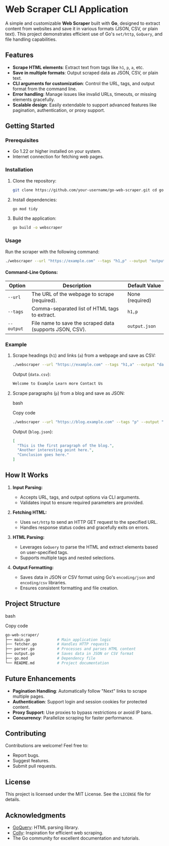 # Web Scraper CLI Application

A simple and customizable **Web Scraper** built with **Go**,
designed to extract content from websites and save it in various
formats (JSON, CSV, or plain text). This project demonstrates efficient
use of Go's `net/http`, `GoQuery`, and file handling capabilities.

## **Features**

- **Scrape HTML elements**: Extract text from tags like `h1`, `p`, `a`, etc.
- **Save in multiple formats**: Output scraped data as JSON, CSV, or plain text.
- **CLI arguments for customization**: Control the URL, tags, and
  output format from the command line.
- **Error handling**: Manage issues like invalid URLs, timeouts,
  or missing elements gracefully.
- **Scalable design**: Easily extendable to support advanced features
  like pagination, authentication, or proxy support.

## **Getting Started**

### Prerequisites

- Go 1.22 or higher installed on your system.
- Internet connection for fetching web pages.

### Installation

1. Clone the repository:

   ```bash
   git clone https://github.com/your-username/go-web-scraper.git cd go-web-scraper
   ```

2. Install dependencies:

   ```bash
   go mod tidy
   ```

3. Build the application:

   ```bash
   go build -o webscraper
   ```

### Usage

Run the scraper with the following command:

```bash
./webscraper --url "https://example.com" --tags "h1,p" --output "output.json"
```

#### **Command-Line Options:**

| Option     | Description                                              | Default Value   |
| ---------- | -------------------------------------------------------- | --------------- |
| `--url`    | The URL of the webpage to scrape (required).             | None (required) |
| `--tags`   | Comma-separated list of HTML tags to extract.            | `h1,p`          |
| `--output` | File name to save the scraped data (supports JSON, CSV). | `output.json`   |

### Example

1. Scrape headings (`h1`) and links (`a`) from a webpage and save as CSV:

   ```bash
   ./webscraper --url "https://example.com" --tags "h1,a" --output "data.csv"
   ```

   Output (`data.csv`):

   ```css
   Welcome to Example Learn more Contact Us
   ```

2. Scrape paragraphs (`p`) from a blog and save as JSON:

   bash

   Copy code

   ```bash
   ./webscraper --url "https://blog.example.com" --tags "p" --output "blog.json"
   ```

   Output (`blog.json`):

   ```json
   [
     "This is the first paragraph of the blog.",
     "Another interesting point here.",
     "Conclusion goes here."
   ]
   ```

## **How It Works**

1. **Input Parsing:**

   - Accepts URL, tags, and output options via CLI arguments.
   - Validates input to ensure required parameters are provided.

2. **Fetching HTML:**

   - Uses `net/http` to send an HTTP GET request to the specified URL.
   - Handles response status codes and gracefully exits on errors.

3. **HTML Parsing:**

   - Leverages `GoQuery` to parse the HTML and extract elements
     based on user-specified tags.
   - Supports multiple tags and nested selections.

4. **Output Formatting:**

   - Saves data in JSON or CSV format using Go's `encoding/json`
     and `encoding/csv` libraries.
   - Ensures consistent formatting and file creation.

## **Project Structure**

bash

Copy code

```bash
go-web-scraper/
├── main.go            # Main application logic
├── fetcher.go         # Handles HTTP requests
├── parser.go          # Processes and parses HTML content
├── output.go          # Saves data in JSON or CSV format
├── go.mod             # Dependency file
└── README.md          # Project documentation
```

## **Future Enhancements**

- **Pagination Handling**: Automatically follow "Next" links to scrape multiple pages.
- **Authentication**: Support login and session cookies for protected content.
- **Proxy Support**: Use proxies to bypass restrictions or avoid IP bans.
- **Concurrency**: Parallelize scraping for faster performance.

## **Contributing**

Contributions are welcome! Feel free to:

- Report bugs.
- Suggest features.
- Submit pull requests.

## **License**

This project is licensed under the MIT License. See the `LICENSE` file for details.

## **Acknowledgments**

- [GoQuery](https://github.com/PuerkitoBio/goquery): HTML parsing library.
- [Colly](https://github.com/gocolly/colly): Inspiration for efficient web scraping.
- The Go community for excellent documentation and tutorials.
